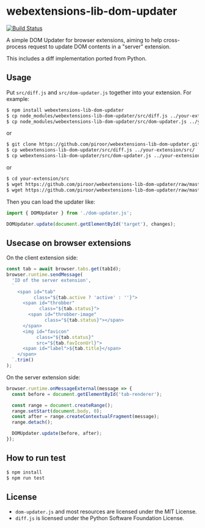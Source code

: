 # webextensions-lib-dom-updater

[![Build Status](https://travis-ci.org/piroor/webextensions-lib-dom-updater.svg?branch=master)](https://travis-ci.org/piroor/webextensions-lib-dom-updater)

A simple DOM Updater for browser extensions, aiming to help cross-process request to update DOM contents in a "server" extension.

This includes a diff implementation ported from Python.

## Usage

Put `src/diff.js` and `src/dom-updater.js` together into your extension. For example:

```sh
$ npm install webextensions-lib-dom-updater
$ cp node_modules/webextensions-lib-dom-updater/src/diff.js ../your-extension/src/
$ cp node_modules/webextensions-lib-dom-updater/src/dom-updater.js ../your-extension/src/
```

or

```sh
$ git clone https://github.com/piroor/webextensions-lib-dom-updater.git
$ cp webextensions-lib-dom-updater/src/diff.js ../your-extension/src/
$ cp webextensions-lib-dom-updater/src/dom-updater.js ../your-extension/src/
```

or

```sh
$ cd your-extension/src
$ wget https://github.com/piroor/webextensions-lib-dom-updater/raw/master/src/diff.js
$ wget https://github.com/piroor/webextensions-lib-dom-updater/raw/master/src/dom-updater.js
```

Then you can load the updater like:

```javascript
import { DOMUpdater } from './dom-updater.js';

DOMUpdater.update(document.getElementById('target'), changes);
```

## Usecase on browser extensions

On the client extension side:

```javascript
const tab = await browser.tabs.get(tabId);
browser.runtime.sendMessage(
  'ID of the server extension',
  `
    <span id="tab"
          class="${tab.active ? 'active' : ''}">
      <span id="throbber"
            class="${tab.status}">
        <span id="throbber-image"
              class="${tab.status}"></span>
      </span>
      <img id="favicon"
           class="${tab.status}"
           src="${tab.favIconUrl}">
      <span id="label">${tab.title}</span>
    </span>
  `.trim()
);
```

On the server extension side:

```javascript
browser.runtime.onMessageExternal(message => {
  const before = document.getElementById('tab-renderer');

  const range = document.createRange();
  range.setStart(document.body, 0);
  const after = range.createContextualFragment(message);
  range.detach();

  DOMUpdater.update(before, after);
});
```

## How to run test

```sh
$ npm install
$ npm run test
```

## License

* `dom-updater.js` and most resources are licensed under the MIT License.
* `diff.js` is licensed under the Python Software Foundation License.


